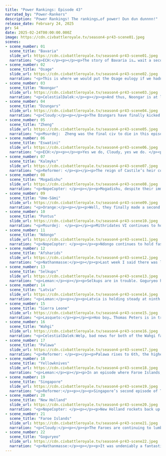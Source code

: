 ```yaml
---
title: "Power Rankings: Episode 43"
narrated_by: "Power-Rankers"
description: "Power Rankings! The rankings…of power! Dun dun dunnnn!"
release_date: February 24, 2025
pr: S4
date: 2025-02-24T00:00:00.000Z
image: https://cdn.civbattleroyale.tv/season4-pr43-scene01.jpeg
scenes:
- scene_number: 01
  scene_title: "Bavaria"
  slide_url: https://cdn.civbattleroyale.tv/season4-pr43-scene01.jpeg
  narration: "<p>ECH:</p><p></p><p>The story of Bavaria is… wait a second, let me fix the slide image here, it’s meant to show their ranking peak across the season, not their first episo- Oh hang on, it’s not a mistake…</p><p></p><p>In a way, I think it’s a fitting twist of fate that I was randomly selected to write this eulogy. Lady Luck herself has appointed me, as one of the rare rankers to actually like Bavaria from start to finish, with a hardy task: justify why CBR Ludwig deserves to be mourned. I can see why it might be a challenge at first glance, to say the least.</p><p></p><p>Bavaria are a civ who frankly came into this game as a bit of a joke, spurred by their reputation as an AI and the eccentric nature of their historical leader. They are unrepentantly a culture civ, with cultural biases, uniques and even a UU that can’t attack; plopped down not only in a region known to be make-or-break at the best of times, but even further around 7 tiles away from 2 rivals capitals, both of whom were judged far more capable. Getting 59th in the part 0 rankings was a testament to the low hopes put on Singapore and Zheng, I’d argue, and by all accounts there easily could have been a timeline where a two-city Bavaria is smushed to death between Burgundy and Hungarian settles and one of the first eliminated civs. Instead, both those civs have been dead for a decent while, and Bavaria marks the start of the top 20 (22nd here includes Eswatini and Kalmyks, who don’t count). </p><p></p><p>So much of this twist of fate can be put on the very first episode of this season, which truly does represent the high point of Bavaria’s perception by the PR team, awarded a hearty 11th place off of their admirable and uncharacteristic settling spree! Not only did they break from their reputation and settle, but they settled aggressively and pretty well, Ingolstadt in particular ensuring their passage into Northern Italy all through the season and even ending up their final stronghold. However, everyone remembers what came next, surely? As quickly as they were raised up, they fell down to 42nd as Regensburg was pounced on by the vampiric menace of Royal Hungary. I think this was especially damaging as it lined up with an image we all had of them: that even if they were a bit more expansive than usual, they’d be a weakling in war. </p><p></p><p>Thus began the long saga of revenge that lasted all through the capture of Regensburg to turn 233, my personal favourite period of Bavarian history, as Bavaria quietly bulked up and fought to reclaim this small glory. Throughout the early to mid game, Bavaria would fill a niche as a small, but productive, cornerstone of European geopolitics. For a long while, they continually appeared in the top 5 most productive civs per city owned, and they managed to more or less match their more militaristic neighbours in tech also. Bavaria would surprise many by jumping into the war against Burgundy and walking out with Beaune, alongside holding back the stronger forces of Latvia when they came knocking. However, their most glorious moment was undoubtedly when they finally came against Royal Hungary with a worthy force and took back their ancestral lands, ultimately leaving the vampiress as a rump in the process. Not content there, it would later be Bavaria that slayed the monster entirely, giving the unlikely culture civ an elimination notch few expected.</p><p></p><p>Honestly, I have to imagine that in the end, that was enough for Ludwig. He wasn’t a warmonger, and he’d already ruled outside his usual wheelhouse for so long and got the trophy no-one expected. Why fight any more? Why not instead just sit back, and enjoy a good many centuries of basking instead? Certainly this is the more charitable take you can give on what happened next, because to be frank, the objective truth is that Bavaria never again lifted much of a finger. To give some credit, the alpine state kept up in tech, but I think everyone knew Total War would be the end of the road for them. Hitting 20th and starting the list of our top third of civs is more of an achievement than Ludwig expected, but hopefully some will agree that doesn’t make it undeserved. F to the Swan King.</p>"
- scene_number: 02
  scene_title: "Osage"
  slide_url: https://cdn.civbattleroyale.tv/season4-pr43-scene02.jpeg
  narration: "<p>This is where we would put the Osage eulogy if we hadn’t done it last week, oops. </p>"
- scene_number: 03
  scene_title: "Noongar"
  slide_url: https://cdn.civbattleroyale.tv/season4-pr43-scene03.jpeg
  narration: "<p>CelestialDalek:</p><p></p><p>And thus, Noongar is at long last dead. A long eulogy does not befit them, since they were one of the most completely repetitive and inactive civs on the cylinder. For part upon part upon part, the process was simple. Remain at peace with Palawa for some time, then attack Nipaluna. Deal damage to it and surround it, but inevitably get beaten back by Palawan troops that were ever-so-slightly more technologically advanced. Early on in the game (before composite bowmen had reached much of the cylinder), they captured Maytim and Kriwa from Palawa, but for hundreds of turns the objective turned to Nipaluna. Of course, there was also the war with Singapore. For a brief period of time around episode 24, they controlled all of Java, having taken it from the pink menace. But then their navy gave way, and they lost Java again. They lost Kriwa again in another war with Palawa, but regained it. Constant flux was the norm in Noongar lands. But not the fun kind of flux. The kind of flux that’s suffocating, like the Doctor Who episodes written by Chris Chibnall. They bounced from fugue state to briefly winning to losing again and again, until their energy ran out and they bounced no more, settling in at 20th. Top third isn’t bad.</p>"
- scene_number: 04
  scene_title: "Dzungars"
  slide_url: https://cdn.civbattleroyale.tv/season4-pr43-scene04.jpeg
  narration: "<p>Cloudy:</p><p></p><p>The Dzungars have finally kicked the bucket after a long and troubled existence. They weren’t the dullest as far as Central Asian civs go, in fact we’ve seen much worse, but they could have accomplished more than they did. In fact, they started off strong, settling well and building up a large army, catapulting them into the top 10 for episodes 8 and 9. But after they failed to do anything besides capture an isolated Khoshut city and gain another in the peace treaty, the power rankers began to sour on the value of their large army. For quite a while they had the largest army on the cylinder but still didn’t make the top 10, and in fact their rank kept steadily decreasing, losing 10 places in 11 episodes. They did show some signs of life, such as taking a Kazakh city, but it wasn’t enough. One last break for them did come late in the game, however, when they finally turned against an exhausted but much stronger Selkups, hoping to use their numerical advantage to seize as much land as possible. But despite capturing four major cities in a shocking blitz, they fumbled the ball almost right away, waiting too long to make peace and allowing the Selkups to recapture three of the cities. Although they kept one, they gave away another in the peace treaty, making the war a wash. In fact, due to our skepticism, they never even saw a significant rank gain from this turn of events, and it was all downhill from there. At one point they joined the Khoshuts coalition, which resulted in the elimination of the Khoshuts, but they still lost a city. After that, they sat there until shortly before total war, their unit carpet long since outdated, their science in the dumps, until finally the selkups and Goguryeo carved them up like butter with paratroopers and Nexuses. It would have been over even faster if not for a lack of melee units that allowed them to persist well into total war, but eventually their last city crumbled, and they were left to the dust of history. </p>"
- scene_number: 05
  scene_title: "Zheng"
  slide_url: https://cdn.civbattleroyale.tv/season4-pr43-scene05.jpeg
  narration: "<p>Msurdej:  Zheng was the final civ to die in this episode, not counting revives, which we don't. Koxinga had a good run, especially when you consider they were ranked 60th in Part 0.  But by part 2, they'd carved out a good start for them. This kept them out of the bottom of the bin, and held them in the middle of the pack for the first third of the game. By part 14, they had garnered their way into the Top 20, taking the cities of Maguindanao. By part 17, they were taking cities from Dai Viet as well. Two parts later, they'd gotten into the top 5, and were even winning against the Wahgi. But they never broke out from there, unable to crack Goguryeo, Wahgi, or even the Ikko-Ikki. Managing to get to Total War was an impressive feat, but it ended the way we knew it would. With Zheng getting worn down by the Goguryeo until there was nothing left. A solid performance for Koxinga, one worthy for her to get a pizza party upon arrival to the sub.</p>"
- scene_number: 06
  scene_title: "Eswatini"
  slide_url: https://cdn.civbattleroyale.tv/season4-pr43-scene06.jpeg
  narration: "<p>ECH:</p><p></p><p>Yes we do, Cloudy, yes we do. </p><p></p><p>So, Eswatini has joined the prestigious ranks of Total War revived civs each CBR season who manage to sneak their way into the end of an episode and thus get a spotlight here, always a fun sight to see! Makes for a clear barrier of eliminated civs vs alive civs at least, given by all accounts they should be dead again and will be dead again in the near future. Enjoy the wonders of future era junk food and nuclear apocalypse while you can, Labotsibeni!</p>"
- scene_number: 07
  scene_title: "Kalmyks"
  slide_url: https://cdn.civbattleroyale.tv/season4-pr43-scene07.jpeg
  narration: "<p>Reformer: </p><p></p><p>The reign of Castile’s heir continues, despite the best efforts of the Afsharids, Selkups, and Latvia to extinguish her flame. Nothing can bring down Ayuka Khan, Warden of the Kalmyk people. At one point during this episode, Astrakhan was nearly surrounded by Kalmyk knights - an impressive achievement, really. How many resurrections have they gone through now? Uncountable, I say, with an uncountable more to come. Even as the world ends around them, the end of Kalmyks will never come. The last suns will go out and even the black holes will evaporate before Ayuka Khan falters. And at the end of the universe…there will be only the Kalmyks.</p>"
- scene_number: 08
  scene_title: "Mogadishu"
  slide_url: https://cdn.civbattleroyale.tv/season4-pr43-scene08.jpeg
  narration: "<p>NopeCopter: </p><p></p><p>Mogadishu, despite their imminent death, gains a rank as Zheng falls quicker than expected. They’ve been thrown off the mainland by Ndongo, thrown out of Madagascar by Singapore, and their final cities are all on small, exposed islands. Singapore is likely to mop them up within a matter of episodes, and the only thing they can really hope for now is outliving the newly-revived Eswatini. It was a good run, but it seems like the dream of Mogchamp is over.</p>"
- scene_number: 09
  scene_title: "Ume-Sámi"
  slide_url: https://cdn.civbattleroyale.tv/season4-pr43-scene09.jpeg
  narration: "<p>Orange:</p><p></p><p>Well, they finally made a second city capture. I guess this means they’re on the rise, right? </p>"
- scene_number: 10
  scene_title: "Pontus"
  slide_url: https://cdn.civbattleroyale.tv/season4-pr43-scene10.jpeg
  narration: "<p>Msurdej:  </p><p></p><p>Mithridates VI continues to hold his position, but it continues to remain tenuous. They lost a quarter of their cities, more than 10% of their army, and all their remaining nukes. This leaves them on the weaker half of remaining civs, with their only saving grace being too far from the majority of major civs for a full scale invasion to happen. Pontus will die within the next few parts though, due to a combination of Afsharid assaults, Sierra Leone strikes, and Latvian...um...lambasting.</p>"
- scene_number: 11
  scene_title: "Ndongo"
  slide_url: https://cdn.civbattleroyale.tv/season4-pr43-scene11.jpeg
  narration: "<p>NopeCopter: </p><p></p><p>Ndongo continues to hold fast against Sierra Leone and even make a bit of progress against Mogadishu, continuing the time-honored tradition of the scrappy secondary African civ. However, despite their tech advantage over their only land neighbor, despite the fact that they still have 15 nukes and have even increased their military score since last episode, general consensus among the PRs is that Ndongo is about to go down hard next episode. The reason? Well, they just gained a new neighbor. Singapore is another scrappy, ambitious civilization, packing both a completed tech tree and one hell of a navy. An invasion of southeastern Africa from a Southeast Asian force is not something new to the CBR, and given Ndongo’s lack of units, we’re expecting something more along the lines of Timor-Leste v. Zulu than Malacca v. Lesotho. Perhaps Nzinga has one or two more tricks up her sleeve, but odds are Singapore will have the beginnings of a new power base by the end of the next episode.</p>"
- scene_number: 12
  scene_title: "Afsharids"
  slide_url: https://cdn.civbattleroyale.tv/season4-pr43-scene12.jpeg
  narration: "<p>Nathanmasse:</p><p></p><p>Last week I said there was little chance Afsharids would be able to save themselves; they had too few units, too few cities, and too many enemies bearing down on them from multiple directions.  But boy am I eating my words now.  Not only have they stabilized their core, they’ve gone on the offensive, recapturing many of the cities they lost to Wahgi and begun taking a few of Pontus’ cities and claimed most of the Arabian Peninsula.  I guess it really goes to show the advantages of having superior techs and units.  </p><p></p><p>But they are not out of the woods yet.  While the risks from the Selkups and Wahgi have subsided, a new threat looms on the horizon: Goguryeo.   They already have a good number of units creating a bridgehead over the Himalayas so we will have to see whether the Afsharids are up to the task of pushing them back.</p>"
- scene_number: 13
  scene_title: "Selkups"
  slide_url: https://cdn.civbattleroyale.tv/season4-pr43-scene13.jpeg
  narration: "<p>Leman:</p><p></p><p>Selkups are in trouble. Goguryeo has cleaned up Zheng and is now focusing its entire military and nuclear might towards the Selkups. Selkup’s lack of tech and production are showing that they lost a good third of their empire this episode. There’s not a whole lot of good things to say here, if I’m being honest. Selkups still technically have a serviceable standing army and aren’t about to go down without a fight, but they will be going down. The hope is that their 130,000 troops can slow down Goguryeo long enough that as many civs as possible die before they do.</p>"
- scene_number: 14
  scene_title: "Latvia"
  slide_url: https://cdn.civbattleroyale.tv/season4-pr43-scene14.jpeg
  narration: "<p>Leman:</p><p></p><p>Latvia is holding steady at ninth place, after a fairly reasonable showing in the second round of Total War. Latvia managed to scrounge together three more cities this episode. Most of them came from collapsing Ume Sami and pickoffs from Pontus. However, we’re starting to get to the point where the mid tiers are all dead, the high-tier civs are running out of steam and the top-tier civs are still churning. Latvia is doing well so far but statistically Latvia’s completely out of steam. They have the fourth smallest military (second smallest if you don’t count complete rumps like Mogadishu and Ume Sami), little production, an empire riddled with holes, and their two western buffer states have been completely devoured. I think rough times are ahead for Latvia.</p><p></p><p>That being said, there are a few positives for Latvia. Firstly, unlike some other civs like Sierra Leone, Wahgi, and Selkups, they aren’t in freefall yet. Latvia hasn’t started hemorrhaging cities yet and may not if Faroes decide to focus their militaries elsewhere. Second, Latvia’s eastern neighbor, Selkups, is a non-factor. They have their own Goguryeo-sized problem to deal with. Meaning Latvia can focus all its attention on the Faroes. And finally, most of the world’s nuclear stockpile is gone. Selkups and Faroes still have a few nukes lying around, but the majority of them are in Goguryeo and New Holland. The end point isn’t that Latvia is going to do well next episode, but that Latvia has a few factors that should give them a strong finish. </p><p></p>"
- scene_number: 15
  scene_title: "Sierra Leone"
  slide_url: https://cdn.civbattleroyale.tv/season4-pr43-scene15.jpeg
  narration: "<p>Lasqueto:</p><p></p><p>Hoo boy… Thomas Peters is in trouble. Looking at the map it might not be obvious, but let's just look at the stats. Basically, Sierra Leone are on the verge of total collapse. They lost more cities than the Selkups, at 18, largely due to nuking rather than captures. Currently their military is the third smallest on the cylinder, no matter how you shake it - only Ume and Mogadishu are smaller. They're also right in the path of the Faroese war machine. Taken all at once this doesn't look great for them. Faroes will most likely take the lion's share, but Ndongo might grab a bit - probably not for very long. Don't be surprised if there’ll be a eulogy in this slide next part.</p>"
- scene_number: 16
  scene_title: "Wahgi"
  slide_url: https://cdn.civbattleroyale.tv/season4-pr43-scene16.jpeg
  narration: "<p>CelestialDalek:Welp, bad news for both of the Wahgi fans. Wahgi is in utter fucking freefall. Do you want to guess how many cities they lost this part? Did you say ten? Think higher. Did you say twenty? Think higher.</p><p></p><p>They lost fifty cities in one part. Not fifteen. Fifty. Five zero. </p><p></p><p>Over half their cities in one fell swoop. Bol’im completely over extended himself and his army of shitty drones that can’t take cities, and now that the paratrooper carpet that covered half the world is gone, there’s nothing to fall back on. Despite losing a bajillion troops, they’re still in insane debt and are a dozen techs behind all their neighbors. Singapore is fast approaching their core, and it’s not like an army of embarked drones is going to stop a non-dogshit navy. Fifty cities is only the beginning. </p>"
- scene_number: 17
  scene_title: "Palawa"
  slide_url: https://cdn.civbattleroyale.tv/season4-pr43-scene17.jpeg
  narration: "<p>Reformer: </p><p></p><p>Palawa rises to 6th, the highest they’ve been since Ep15, as they throw off the Wahgi Yoke and draw their former overlord’s blood. The rise is thus most certainly warranted, especially considering the implications: If Palawa can beat Wahgi at the periphery AND at home, then surely Wahgi is on the brink of collapse. And it follows that Palawa will be one of the principal beneficiaries of the coming collapse, as they share a large border with the giant, both at land and at sea. Palawa also has the easiest access to the former Bora-Bora core, which only Goguryeo can realistically contest for right now. Regardless of all this, however, Palawa is still bogged down by bankruptcy and thus poor tech rate, and this will be their doom just as it is Wahgi’s. No victor will arise from the battle between Wahgi and Palawa, then. But at the very least, Palawa can finally fight the toady accusations, at the very last minute. Whether anyone will believe them…is another story.</p>"
- scene_number: 18
  scene_title: "Yellowknives"
  slide_url: https://cdn.civbattleroyale.tv/season4-pr43-scene18.jpeg
  narration: "<p>Leman:</p><p></p><p>In an episode where Faroe Islands, Singapore, and New Holland all nicely recovered, Yellowknives are still struggling. Unfortunately, Yellowknives kind of have the roughest geography of any of the top-tier civilizations. There are no easy targets for the Yellowknives, nowhere they can capture cities to replace the ones that get blasted out of existence. Yellowknives have to grind on every front. There's New Holland on the eastern seaboard, Faroe Islands in Quebec, and Goguryeo in Alaska, and, spoiler alert, those are the three best civs in the game right now. That being said, Yellowknvies are defending quite well, and as nuclear arsenals run out I do expect Yellowknives to stabilize. But I also don’t really see a future where they can expand and keep up with the civs ranked above them.</p>"
- scene_number: 19
  scene_title: "Singapore"
  slide_url: https://cdn.civbattleroyale.tv/season4-pr43-scene19.jpeg
  narration: "<p>Reformer:</p><p></p><p>Singapore’s second episode of Total War was 𝘵𝘰𝘵𝘢𝘭𝘭𝘺 𝘵𝘶𝘣𝘶𝘭𝘢𝘳! This surprise superpower from Indonesia has shocked everyone, especially the power rankers and a certain unnamed ranker amongst them, seeing as they were expected to be a complete dud! Hence, y’know, ranking them last. But lo and behold, they have triumphed against the odds, and now they’re fourth, highest they’ve ever been. What a unique and quirky character arc. </p><p></p><p>Jokes aside, Singapore’s tech advantage is rearing its ugly head, and gains are being made on all fronts. In Africa, former Mogadishu maritimes are becoming prime real estate for rich Singaporeans’ second homes. In South East Asia, the Wahgi colonies have been eradicated. On the most important front, in Indonesia, Singapore is pushing Wahgi back all the way to Papua itself. In Australia, Wahgi’s recent conquests are falling at rapid speed. But is even this immense momentum enough to beat out the two giants, Goguryeo and Faroes? May I remind you that with the fall of Wahgi South East Asia, Singapore borders Goguryeo on land. Goguryeo’s navy will likewise be a problem. And thus, Singapore can no longer rely on a tech advantage, as Goguryeo is an equal in this category. Instead, Singapore must rely on 𝘱𝘳𝘰𝘥𝘶𝘤𝘵𝘪𝘰𝘯. And if you’ve seen Singapore’s core, you know things are NOT going well. Entire cities - some of the most populous on the entire cylinder - have been nuked off the map, reduced to dust. The capital has not avoided the nukes either, reduced to 10 pop. In the meantime, the Goguryeo core is largely unaffected by the nuclear inferno. The numbers don’t lie: Singapore has less than a fourth of Goguryeo’s production. The gap is surely insurmountable. It would take a miracle to change fate. And I don’t mean the kind of miracle it took last time. I mean a REAL, divine miracle. </p><p></p><p>Still, Singapore will very likely outlive the majority of the remaining civs. Pretty nice feat. Then again, that’s what I said about Wahgi, and they lost 50 cities in ten turns, so what do I know. </p>"
- scene_number: 20
  scene_title: "New Holland"
  slide_url: https://cdn.civbattleroyale.tv/season4-pr43-scene20.jpeg
  narration: "<p>NopeCopter: </p><p></p><p>New Holland rockets back up the ranks, taking the bronze medal in this week’s Power Rankings. On paper, a two-spot increase might not seem like much, but public opinion on the Reaper of the Americas could not be more different from last week. After a terrible first showing in Total War against the Wahgi due to their near-total lack of units, New Holland has managed to weather the Wahgi storm and push back, almost completely uniting South America in the span of about 15 turns. They’re even reclaimed much of North America’s eastern seaboard, and they now stand only four techs away from a completed tech tree! Still, though, a New Hollander victory seems incredibly far-fetched to most - their military is still quite small, and much of South America has been nuked to the ground in the process of unification, depriving New Holland of valuable production centers. Goguryeo and the Faroes just have much more to work with, and New Holland probably won’t have the time to catch up to them before they reach critical mass. New Holland repeating Brazil’s iconic Mk. 2 victory still isn’t inconceivable, of course, but it’d require a level of play that would far surpass anything we’ve seen before.</p>"
- scene_number: 21
  scene_title: "Faroe Islands"
  slide_url: https://cdn.civbattleroyale.tv/season4-pr43-scene21.jpeg
  narration: "<p>Cloudy:</p><p></p><p>The Faroes are continuing to lumber along, slowly gaining ground despite having several cities nuked off the map. They’re simultaneously strangling Ume-Sami and Sierra Leone, while making some ground against Latvia and the Yellowknives, with no one in a position to stop them as of now. The damage to their core is concerning but ultimately not fatal, especially when compared to the damage that has been done to all their competitors other than Goguryeo. But their progress has been slow, much slower than their only serious competitor. Speaking of which...</p>"
- scene_number: 22
  scene_title: "Goguryeo"
  slide_url: https://cdn.civbattleroyale.tv/season4-pr43-scene22.jpeg
  narration: "<p>Nathanmasse:</p><p></p><p>It was undeniably a fantastic episode for Goguryeo.   A liberal use of nukes against each of their neighbors seems to have done the trick to shatter their defensive lines and bog down reinforcement.  The Selkups most of all seem to have completely collapsed and there seems nothing stopping Goguryeo from marching all the way to the Urals and beyond. </p><p> </p><p>In the south, Zheng was quickly devoured and Goguryeo is poised to make the leap over the Himalayas to push into the Afsharids’ reclaimed territory just as Wahgi runs out of troops.  Speaking of Wahgi, Goguryeo’s navy, having finally wrested control of the seas from Zheng, is driving hard for Wahgi’s cities in Polynesia, or simply wiping them off the map.  Without a navy of their own, Wahgi will be hard pressed to do anything to stop them.  </p><p></p><p>Finally, Gwanggaeto must have grown frustrated by Yellowknives’ stubborn fighting and nuked several cities deep in their core, perhaps hoping it will lead to easier advances in Alaska or along the Pacific coast.   And he may be right.  From what we can tell, the Yellowknives are worryingly low on units of any kind.</p><p></p><p>So in the wake of these advances in all directions, we must ask ourselves: can anyone hope to stand against them? </p>"
---
```


